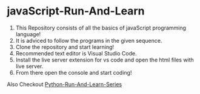 # javaScript-Run-And-Learn
1) This Repository consists of all the basics of javaScript programming language!
2) It is adviced to follow the programs in the given sequence.
3) Clone the repository and start learning!
4) Recommended text editor is Visual Studio Code.
5) Install the live server extension for vs code and open the html files with live server.
6) From there open the console and start coding!

Also Checkout [Python-Run-And-Learn-Series](https://github.com/akshat12000/Python-Run-And-Learn-Series)
